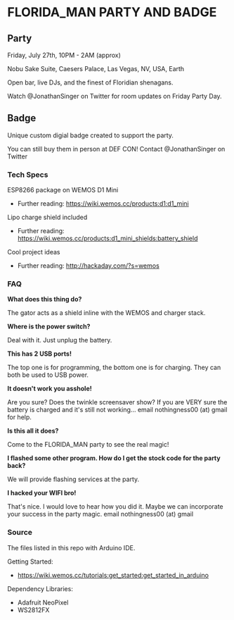# FLORIDA_MAN PARTY AND BADGE
## Party
Friday, July 27th, 10PM - 2AM (approx)

Nobu Sake Suite, Caesers Palace, Las Vegas, NV, USA, Earth

Open bar, live DJs, and the finest of Floridian shenagans.

Watch @JonathanSinger on Twitter for room updates on Friday Party Day.
## Badge
Unique custom digial badge created to support the party.

You can still buy them in person at DEF CON! Contact @JonathanSinger on Twitter
### Tech Specs
ESP8266 package on WEMOS D1 Mini

* Further reading: https://wiki.wemos.cc/products:d1:d1_mini

Lipo charge shield included

* Further reading: https://wiki.wemos.cc/products:d1_mini_shields:battery_shield

Cool project ideas

* Further reading: http://hackaday.com/?s=wemos
### FAQ
**What does this thing do?**

The gator acts as a shield inline with the WEMOS and charger stack.

**Where is the power switch?**

Deal with it. Just unplug the battery.

**This has 2 USB ports!**

The top one is for programming, the bottom one is for charging. They can both be used to USB power.

**It doesn't work you asshole!**

Are you sure? Does the twinkle screensaver show? If you are VERY sure the battery is charged and it's still not working... email nothingness00 (at) gmail for help.

**Is this all it does?**

Come to the FLORIDA_MAN party to see the real magic!

**I flashed some other program. How do I get the stock code for the party back?**

We will provide flashing services at the party.

**I hacked your WIFI bro!**

That's nice. I would love to hear how you did it. Maybe we can incorporate your success in the party magic. email nothingness00 (at) gmail
### Source
The files listed in this repo with Arduino IDE.

Getting Started:
* https://wiki.wemos.cc/tutorials:get_started:get_started_in_arduino

Dependency Libraries:
* Adafruit NeoPixel
* WS2812FX
